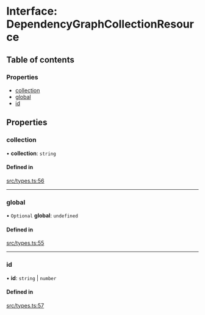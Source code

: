 # Interface: DependencyGraphCollectionResource

## Table of contents

### Properties

- [collection](DependencyGraphCollectionResource.md#collection)
- [global](DependencyGraphCollectionResource.md#global)
- [id](DependencyGraphCollectionResource.md#id)

## Properties

### collection

• **collection**: `string`

#### Defined in

[src/types.ts:56](https://github.com/GeorgeHulpoi/payload-dependencies-graph/blob/bf25d07/src/types.ts#L56)

___

### global

• `Optional` **global**: `undefined`

#### Defined in

[src/types.ts:55](https://github.com/GeorgeHulpoi/payload-dependencies-graph/blob/bf25d07/src/types.ts#L55)

___

### id

• **id**: `string` \| `number`

#### Defined in

[src/types.ts:57](https://github.com/GeorgeHulpoi/payload-dependencies-graph/blob/bf25d07/src/types.ts#L57)
